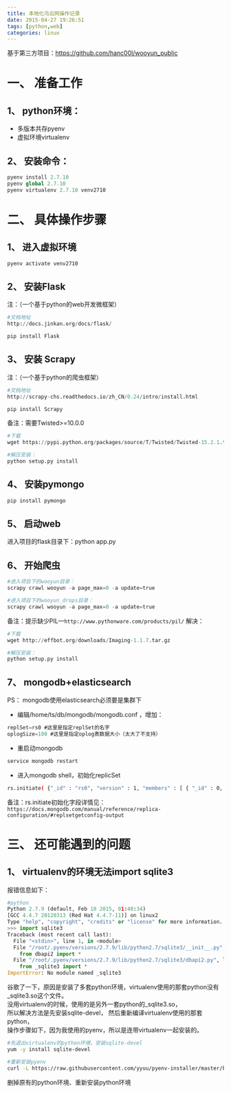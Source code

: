 ```yaml
---
title: 本地化乌云网操作记录
date: 2015-04-27 19:26:51
tags: [python,web]
categories: linux
---
```


基于第三方项目：https://github.com/hanc00l/wooyun_public

# 一、 准备工作
## 1、 python环境：
* 多版本共存pyenv
* 虚拟环境virtualenv

<!-- more -->

## 2、 安装命令：
```python
pyenv install 2.7.10
pyenv global 2.7.10
pyenv virtualenv 2.7.10 venv2710
```

# 二、 具体操作步骤
## 1、 进入虚拟环境
```python
pyenv activate venv2710
```
## 2、 安装Flask
注：（一个基于python的web开发微框架）
```python
#文档地址
http://docs.jinkan.org/docs/flask/

pip install Flask
```

## 3、 安装 Scrapy
注：（一个基于python的爬虫框架）  
```python
#文档地址
http://scrapy-chs.readthedocs.io/zh_CN/0.24/intro/install.html

pip install Scrapy
```
备注：需要Twisted>=10.0.0  
```python
#下载
wget https://pypi.python.org/packages/source/T/Twisted/Twisted-15.2.1.tar.bz2  

#解压安装：
python setup.py install
```

## 4、 安装pymongo
```python
pip install pymongo
```

## 5、 启动web  
进入项目的flask目录下：python app.py

## 6、 开始爬虫  
```python
#进入项目下的wooyun目录：
scrapy crawl wooyun -a page_max=0 -a update=true

#进入项目下的wooyun_drops目录：
scrapy crawl wooyun -a page_max=0 -a update=true
```
备注：提示缺少PIL—`http://www.pythonware.com/products/pil/`
解决：
```python
#下载
wget http://effbot.org/downloads/Imaging-1.1.7.tar.gz

#解压安装：
python setup.py install
```
## 7、 mongodb+elasticsearch  
PS： mongodb使用elasticsearch必须要是集群下
* 编辑/home/ts/db/mongodb/mongodb.conf ，增加：
```js
replSet=rs0 #这里是指定replSet的名字
oplogSize=100 #这里是指定oplog表数据大小（太大了不支持）
```
* 重启动mongodb
```sh
service mongodb restart
```
* 进入mongodb shell，初始化replicSet
```sh
rs.initiate( {"_id" : "rs0", "version" : 1, "members" : [ { "_id" : 0, "host" : "127.0.0.1:27017" } ]})
```
备注：rs.initiate初始化字段详情见：  
`https://docs.mongodb.com/manual/reference/replica-configuration/#replsetgetconfig-output`

# 三、 还可能遇到的问题
## 1、 virtualenv的环境无法import sqlite3  
报错信息如下：
```python
#python
Python 2.7.9 (default, Feb 10 2015, 01:40:34)
[GCC 4.4.7 20120313 (Red Hat 4.4.7-11)] on linux2
Type "help", "copyright", "credits" or "license" for more information.
>>> import sqlite3
Traceback (most recent call last):
  File "<stdin>", line 1, in <module>
  File "/root/.pyenv/versions/2.7.9/lib/python2.7/sqlite3/__init__.py", line 24, in <module>
    from dbapi2 import *
  File "/root/.pyenv/versions/2.7.9/lib/python2.7/sqlite3/dbapi2.py", line 28, in <module>
    from _sqlite3 import *
ImportError: No module named _sqlite3
```
谷歌了一下，原因是安装了多套python环境，virtualenv使用的那套python没有_sqlite3.so这个文件。  
没用virtualenv的时候，使用的是另外一套python的_sqlite3.so，  
所以解决方法是先安装sqlite-devel，
然后重新编译virtualenv使用的那套python，  
操作步骤如下，因为我使用的pyenv，所以是连带virtualenv一起安装的。  
```sh
#先退出virtualenv的python环境，安装sqlite-devel
yum -y install sqlite-devel  

#重新安装pyenv
curl -L https://raw.githubusercontent.com/yyuu/pyenv-installer/master/bin/pyenv-installer | bash
```
删掉原有的python环境、重新安装python环境
